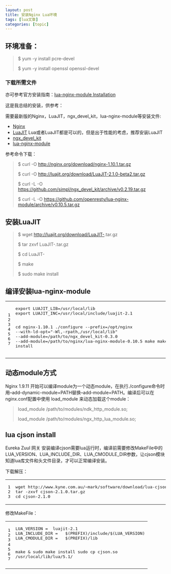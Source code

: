 ```yaml
---
layout: post
title: 安装Nginx Lua环境 
tags: [lua文章]
categories: [topic]
---
```

<h2 id="环境准备">环境准备：</h2>

<blockquote>
<p>$ yum -y install pcre-devel</p>

<p>$ yum -y install openssl openssl-devel</p>
</blockquote>

<h3 id="下载所需文件">下载所需文件</h3>

<p>亦可参考官方安装指南：<a href="https://github.com/openresty/lua-nginx-module#installation">lua-nginx-module Installation</a></p>

<p>这是我总结的安装，供参考：</p>

<p>需要最新版的Nginx，LuaJIT，ngx_devel_kit，lua-nginx-module等安装文件:</p>

<ul>
<li><a href="http://nginx.org/en/download.html">Nginx</a></li>
<li><a href="http://luajit.org/download.html">LuaJIT</a> Lua或者LuaJIT都是可以的，但是出于性能的考虑，推荐安装LuaJIT</li>
<li><a href="https://github.com/simpl/ngx_devel_kit/tags">ngx_devel_kit</a></li>
<li><a href="https://github.com/openresty/lua-nginx-module/tags">lua-nginx-module</a></li>
</ul>

<p>参考命令下载：</p>

<blockquote>
<p>$ curl -O <a href="http://nginx.org/download/nginx-1.10.1.tar.gz">http://nginx.org/download/nginx-1.10.1.tar.gz</a></p>

<p>$ curl -O <a href="http://luajit.org/download/LuaJIT-2.1.0-beta2.tar.gz">http://luajit.org/download/LuaJIT-2.1.0-beta2.tar.gz</a></p>

<p>$ curl -L -O <a href="https://github.com/simpl/ngx_devel_kit/archive/v0.2.19.tar.gz">https://github.com/simpl/ngx_devel_kit/archive/v0.2.19.tar.gz</a></p>

<p>$ curl -L -O <a href="https://github.com/openresty/lua-nginx-module/archive/v0.10.5.tar.gz">https://github.com/openresty/lua-nginx-module/archive/v0.10.5.tar.gz</a></p>
</blockquote>

<h2 id="安装luajit">安装LuaJIT</h2>

<blockquote>
<p>$ wget <a href="http://luajit.org/download/LuaJIT-">http://luajit.org/download/LuaJIT-</a><version>.tar.gz</version></p>

<p>$ tar zxvf LuaJIT-<version>.tar.gz</version></p>

<p>$ cd LuaJIT-<version></version></p>

<p>$ make</p>

<p>$ sudo make install</p>
</blockquote>

<h2 id="编译安装lua-nginx-module">编译安装lua-nginx-module</h2>
<div class="highlight"><div class="chroma">
<table class="lntable"><tbody><tr><td class="lntd">
<pre class="chroma"><span class="lnt">1
</span><span class="lnt">2
</span><span class="lnt">3
</span><span class="lnt">4
</span><span class="lnt">5
</span><span class="lnt">6
</span><span class="lnt">7
</span></pre></td>
<td class="lntd">
<pre class="chroma">export LUAJIT_LIB=/usr/local/lib
export LUAJIT_INC=/usr/local/include/luajit-2.1

cd nginx-1.10.1
./configure --prefix=/opt/nginx  --with-ld-opt=&#34;-Wl,-rpath,/usr/local/lib&#34;  --add-module=/path/to/ngx_devel_kit-0.3.0  --add-module=/path/to/nginx/lua-nginx-module-0.10.5
make
make install</pre></td></tr></tbody></table>
</div>
</div>
<h2 id="动态module方式">动态module方式</h2>

<p>Nginx 1.9.11 开始可以编译module为一个动态module，在执行./configure命令时用–add-dynamic-module=PATH替换–add-module=PATH。编译后可以在nginx.conf配置中使用 load_module 来动态加载这个module：</p>

<blockquote>
<p>load_module /path/to/modules/ndk_http_module.so;</p>

<p>load_module /path/to/modules/ngx_http_lua_module.so;</p>
</blockquote>

<h2 id="lua-cjson-install">lua cjson install</h2>

<p>Eureka Zuul 网关
  安装编译cjson需要lua运行时，编译前需要修改MakeFile中的LUA_VERSION、LUA_INCLUDE_DIR、LUA_CMODULE_DIR参数，让cjson模块知道lua库文件和头文件目录，才可以正常编译安装。</p>

<p>下载解压：</p>
<div class="highlight"><div class="chroma">
<table class="lntable"><tbody><tr><td class="lntd">
<pre class="chroma"><span class="lnt">1
</span><span class="lnt">2
</span><span class="lnt">3
</span></pre></td>
<td class="lntd">
<pre class="chroma">wget http://www.kyne.com.au/~mark/software/download/lua-cjson-2.1.0.tar.gz
tar -zxvf cjson-2.1.0.tar.gz
cd cjson-2.1.0</pre></td></tr></tbody></table>
</div>
</div>
<p>修改MakeFile：</p>
<div class="highlight"><div class="chroma">
<table class="lntable"><tbody><tr><td class="lntd">
<pre class="chroma"><span class="lnt">1
</span><span class="lnt">2
</span><span class="lnt">3
</span><span class="lnt">4
</span><span class="lnt">5
</span><span class="lnt">6
</span><span class="lnt">7
</span></pre></td>
<td class="lntd">
<pre class="chroma">LUA_VERSION =  luajit-2.1
LUA_INCLUDE_DIR =   $(PREFIX)/include/$(LUA_VERSION)
LUA_CMODULE_DIR =   $(PREFIX)/lib


make &amp; sudo make install
sudo cp cjson.so /usr/local/lib/lua/5.1/</pre></td></tr></tbody></table>
</div>
</div>